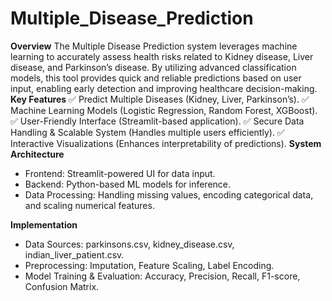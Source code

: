 # Multiple_Disease_Prediction
**Overview**
The Multiple Disease Prediction system leverages machine learning to accurately assess health risks related to Kidney disease, Liver disease, and Parkinson’s disease. By utilizing advanced classification models, this tool provides quick and reliable predictions based on user input, enabling early detection and improving healthcare decision-making.
**Key Features**
✅ Predict Multiple Diseases (Kidney, Liver, Parkinson’s).
✅ Machine Learning Models (Logistic Regression, Random Forest, XGBoost).
✅ User-Friendly Interface (Streamlit-based application).
✅ Secure Data Handling & Scalable System (Handles multiple users efficiently).
✅ Interactive Visualizations (Enhances interpretability of predictions).
**System Architecture**
- Frontend: Streamlit-powered UI for data input.
- Backend: Python-based ML models for inference.
- Data Processing: Handling missing values, encoding categorical data, and scaling numerical features.

**Implementation**
- Data Sources: parkinsons.csv, kidney_disease.csv, indian_liver_patient.csv.
- Preprocessing: Imputation, Feature Scaling, Label Encoding.
- Model Training & Evaluation: Accuracy, Precision, Recall, F1-score, Confusion Matrix.


